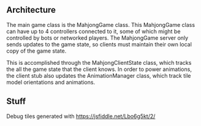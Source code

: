 
## Architecture

The main game class is the MahjongGame class. This MahjongGame class
can have up to 4 controllers connected to it, some of which might be
controlled by bots or networked players. The MahjongGame server
only sends updates to the game state, so clients must maintain
their own local copy of the game state.

This is accomplished through the MahjongClientState class, which
tracks the all the game state that the client knows. In order to 
power animations, the client stub also updates the AnimationManager
class, which track tile model orientations and animations.

## Stuff

Debug tiles generated with https://jsfiddle.net/Lbo6g5kt/2/